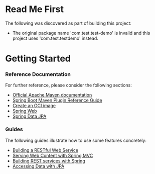 # Read Me First
The following was discovered as part of building this project:

* The original package name 'com.test.test-demo' is invalid and this project uses 'com.test.testdemo' instead.

# Getting Started

### Reference Documentation
For further reference, please consider the following sections:

* [Official Apache Maven documentation](https://maven.apache.org/guides/index.html)
* [Spring Boot Maven Plugin Reference Guide](https://docs.spring.io/spring-boot/docs/2.6.14-SNAPSHOT/maven-plugin/reference/html/)
* [Create an OCI image](https://docs.spring.io/spring-boot/docs/2.6.14-SNAPSHOT/maven-plugin/reference/html/#build-image)
* [Spring Web](https://docs.spring.io/spring-boot/docs/2.6.14-SNAPSHOT/reference/htmlsingle/#web)
* [Spring Data JPA](https://docs.spring.io/spring-boot/docs/2.6.14-SNAPSHOT/reference/htmlsingle/#data.sql.jpa-and-spring-data)

### Guides
The following guides illustrate how to use some features concretely:

* [Building a RESTful Web Service](https://spring.io/guides/gs/rest-service/)
* [Serving Web Content with Spring MVC](https://spring.io/guides/gs/serving-web-content/)
* [Building REST services with Spring](https://spring.io/guides/tutorials/rest/)
* [Accessing Data with JPA](https://spring.io/guides/gs/accessing-data-jpa/)

